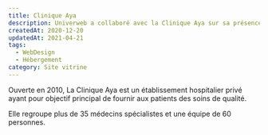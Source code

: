 ```yaml
---
title: Clinique Aya
description: Univerweb a collaboré avec la Clinique Aya sur sa présence numérique. Nous avons créé le site web et nous assurons son hébergement.
createdAt: 2020-12-20
updatedAt: 2021-04-21
tags:
  - WebDesign
  - Hébergement
category: Site vitrine
---
```


Ouverte en 2010, La Clinique Aya est un établissement hospitalier privé ayant pour objectif principal de fournir aux patients des soins de qualité.

Elle regroupe plus de 35 médecins spécialistes et une équipe de 60 personnes.
